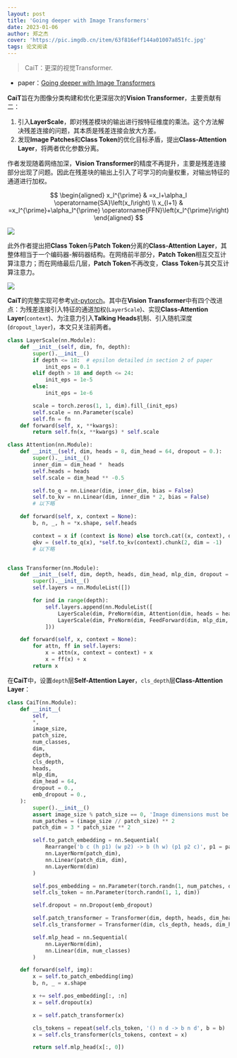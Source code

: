 ```yaml
---
layout: post
title: 'Going deeper with Image Transformers'
date: 2023-01-06
author: 郑之杰
cover: 'https://pic.imgdb.cn/item/63f816eff144a01007a851fc.jpg'
tags: 论文阅读
---
```


> CaiT：更深的视觉Transformer.

- paper：[Going deeper with Image Transformers](https://arxiv.org/abs/2103.17239)

**CaiT**旨在为图像分类构建和优化更深层次的**Vision Transformer**，主要贡献有二：
1. 引入**LayerScale**，即对残差模块的输出进行按特征维度的乘法。这个方法解决残差连接的问题，其本质是残差连接会放大方差。
2. 发现**Image Patches**和**Class Token**的优化目标矛盾，提出**Class-Attention Layer**，将两者优化参数分离。

作者发现随着网络加深，**Vision Transformer**的精度不再提升，主要是残差连接部分出现了问题。因此在残差块的输出上引入了可学习的向量权重，对输出特征的通道进行加权。

$$
\begin{aligned}
x_l^{\prime} & =x_l+\alpha_l \operatorname{SA}\left(x_l\right) \\
x_{l+1} & =x_l^{\prime}+\alpha_l^{\prime} \operatorname{FFN}\left(x_l^{\prime}\right)
\end{aligned}
$$

![](https://pic.imgdb.cn/item/63f81801f144a01007a9d344.jpg)


此外作者提出把**Class Token**与**Patch Token**分离的**Class-Attention Layer**，其整体相当于一个编码器-解码器结构。在网络前半部分，**Patch Token**相互交互计算注意力；而在网络最后几层，**Patch Token**不再改变，**Class Token**与其交互计算注意力。

![](https://pic.imgdb.cn/item/63f8198df144a01007abd268.jpg)

**CaiT**的完整实现可参考[vit-pytorch](https://github.com/lucidrains/vit-pytorch)。其中在**Vision Transformer**中有四个改进点：为残差连接引入特征的通道加权(`LayerScale`)、实现**Class-Attention Layer**(`context`)、为注意力引入**Talking Heads**机制、引入随机深度(`dropout_layer`)，本文只关注前两者。

```python
class LayerScale(nn.Module):
    def __init__(self, dim, fn, depth):
        super().__init__()
        if depth <= 18:  # epsilon detailed in section 2 of paper
            init_eps = 0.1
        elif depth > 18 and depth <= 24:
            init_eps = 1e-5
        else:
            init_eps = 1e-6

        scale = torch.zeros(1, 1, dim).fill_(init_eps)
        self.scale = nn.Parameter(scale)
        self.fn = fn
    def forward(self, x, **kwargs):
        return self.fn(x, **kwargs) * self.scale

class Attention(nn.Module):
    def __init__(self, dim, heads = 8, dim_head = 64, dropout = 0.):
        super().__init__()
        inner_dim = dim_head *  heads
        self.heads = heads
        self.scale = dim_head ** -0.5

        self.to_q = nn.Linear(dim, inner_dim, bias = False)
        self.to_kv = nn.Linear(dim, inner_dim * 2, bias = False)
        # 以下略

    def forward(self, x, context = None):
        b, n, _, h = *x.shape, self.heads

        context = x if (context is None) else torch.cat((x, context), dim = 1)
        qkv = (self.to_q(x), *self.to_kv(context).chunk(2, dim = -1)
        # 以下略


class Transformer(nn.Module):
    def __init__(self, dim, depth, heads, dim_head, mlp_dim, dropout = 0.):
        super().__init__()
        self.layers = nn.ModuleList([])

        for ind in range(depth):
            self.layers.append(nn.ModuleList([
                LayerScale(dim, PreNorm(dim, Attention(dim, heads = heads, dim_head = dim_head, dropout = dropout)), depth = ind + 1),
                LayerScale(dim, PreNorm(dim, FeedForward(dim, mlp_dim, dropout = dropout)), depth = ind + 1)
            ]))

    def forward(self, x, context = None):
        for attn, ff in self.layers:
            x = attn(x, context = context) + x
            x = ff(x) + x
        return x
```

在**CaiT**中，设置`depth`层**Self-Attention Layer**，`cls_depth`层**Class-Attention Layer**：

```python
class CaiT(nn.Module):
    def __init__(
        self,
        *,
        image_size,
        patch_size,
        num_classes,
        dim,
        depth,
        cls_depth,
        heads,
        mlp_dim,
        dim_head = 64,
        dropout = 0.,
        emb_dropout = 0.,
    ):
        super().__init__()
        assert image_size % patch_size == 0, 'Image dimensions must be divisible by the patch size.'
        num_patches = (image_size // patch_size) ** 2
        patch_dim = 3 * patch_size ** 2

        self.to_patch_embedding = nn.Sequential(
            Rearrange('b c (h p1) (w p2) -> b (h w) (p1 p2 c)', p1 = patch_size, p2 = patch_size),
            nn.LayerNorm(patch_dim),
            nn.Linear(patch_dim, dim),
            nn.LayerNorm(dim)
        )

        self.pos_embedding = nn.Parameter(torch.randn(1, num_patches, dim))
        self.cls_token = nn.Parameter(torch.randn(1, 1, dim))

        self.dropout = nn.Dropout(emb_dropout)

        self.patch_transformer = Transformer(dim, depth, heads, dim_head, mlp_dim, dropout)
        self.cls_transformer = Transformer(dim, cls_depth, heads, dim_head, mlp_dim, dropout)

        self.mlp_head = nn.Sequential(
            nn.LayerNorm(dim),
            nn.Linear(dim, num_classes)
        )

    def forward(self, img):
        x = self.to_patch_embedding(img)
        b, n, _ = x.shape

        x += self.pos_embedding[:, :n]
        x = self.dropout(x)

        x = self.patch_transformer(x)

        cls_tokens = repeat(self.cls_token, '() n d -> b n d', b = b)
        x = self.cls_transformer(cls_tokens, context = x)

        return self.mlp_head(x[:, 0])
```